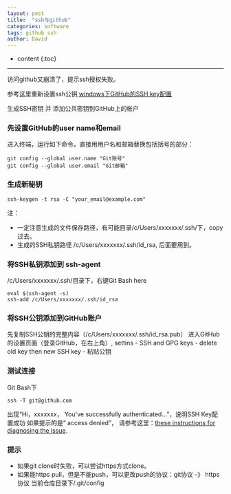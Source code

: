 ```yaml
---
layout: post
title:  "ssh与github"
categories: software
tags: github ssh
author: David
---
```


* content
{:toc}

---

访问github又崩溃了，提示ssh授权失败。

参考这里重新设置ssh公钥,[windows下GitHub的SSH key配置](https://www.jianshu.com/p/9317a927e844)

生成SSH密钥 并 添加公共密钥到GitHub上的帐户

### 先设置GitHub的user name和email
进入终端，运行如下命令，直接用用户名和邮箱替换包括括号的部分：
```
git config --global user.name "Git账号" 
git config --global user.email "Git邮箱"
```

### 生成新秘钥
```
ssh-keygen -t rsa -C "your_email@example.com"
```
注：
* 一定注意生成的文件保存路径，有可能目录/c/Users/xxxxxxx/.ssh/下，copy过去。
* 生成的SSH私钥路径 /c/Users/xxxxxxx/.ssh/id_rsa, 后面要用到。


### 将SSH私钥添加到 ssh-agent
/c/Users/xxxxxxx/.ssh/目录下，右键Git Bash here
```
eval $(ssh-agent -s)
ssh-add /c/Users/xxxxxxx/.ssh/id_rsa
```

### 将SSH公钥添加到GitHub账户
先复制SSH公钥的完整内容（/c/Users/xxxxxxx/.ssh/id_rsa.pub）
进入GitHub的设置页面（登录GitHub，在右上角）, settins - SSH and GPG keys - delete old key then new SSH key - 粘贴公钥

### 测试连接
Git Bash下
```
ssh -T git@github.com
```
出现“Hi，xxxxxxx， You've successfully authenticated...”，说明SSH Key配置成功
如果提示的是“ access denied”， 请参考这里：[these instructions for diagnosing the issue](https://link.jianshu.com/?t=https://help.github.com/articles/error-permission-denied-publickey).


### 提示
* 如果git clone时失败，可以尝试https方式clone。
* 如果能https pull，但是不能push，可以更改push的协议：git协议 -》 https协议
  当前仓库目录下/.git/config
